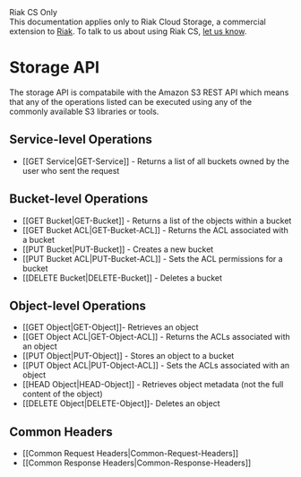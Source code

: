 <div class="info"><div class="title">Riak CS Only</div>This documentation applies only to Riak Cloud Storage, a commercial extension to <a href="http://wiki.basho.com/Riak.html">Riak</a>. To talk to us about using Riak CS, <a href="http://info.basho.com/Wiki_Contact_RiakCS.html" target="_blank">let us know</a>.</div>

# Storage API
The storage API is compatabile with the Amazon S3 REST API which means that any of the operations listed can be executed using any of the commonly available S3 libraries or tools.

## Service-level Operations

* [[GET Service|GET-Service]] - Returns a list of all buckets owned by the user who sent the request

## Bucket-level Operations

* [[GET Bucket|GET-Bucket]] - Returns a list of the objects within a bucket
* [[GET Bucket ACL|GET-Bucket-ACL]] - Returns the ACL associated with a bucket
* [[PUT Bucket|PUT-Bucket]] - Creates a new bucket
* [[PUT Bucket ACL|PUT-Bucket-ACL]] - Sets the ACL permissions for a bucket
* [[DELETE Bucket|DELETE-Bucket]] - Deletes a bucket

## Object-level Operations

* [[GET Object|GET-Object]]- Retrieves an object
* [[GET Object ACL|GET-Object-ACL]] - Returns the ACLs associated with an object
* [[PUT Object|PUT-Object]] - Stores an object to a bucket
* [[PUT Object ACL|PUT-Object-ACL]] - Sets the ACLs associated with an object
* [[HEAD Object|HEAD-Object]] - Retrieves object metadata (not the full content of the object)
* [[DELETE Object|DELETE-Object]]- Deletes an object

## Common Headers

* [[Common Request Headers|Common-Request-Headers]]
* [[Common Response Headers|Common-Response-Headers]]
